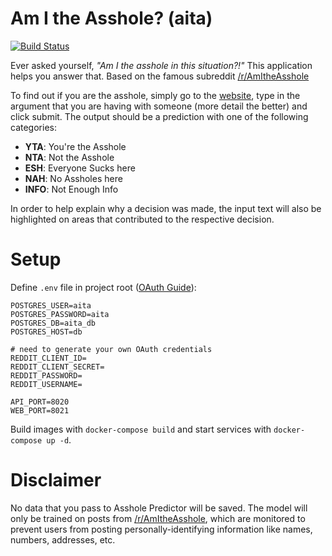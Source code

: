 #  Am I the Asshole? (aita)

[![Build Status](https://travis-ci.com/logan-connolly/aita.svg?branch=master)](https://travis-ci.com/logan-connolly/aita)

Ever asked yourself, *"Am I the asshole in this situation?!"* This application helps you answer that. Based on the famous subreddit [/r/AmItheAsshole](https://www.reddit.com/r/AmItheAsshole/)

To find out if you are the asshole, simply go to the [website](https://github.com/logan-connolly/aita), type in the argument that you are having with someone (more detail the better) and click submit. The output should be a prediction with one of the following categories:

- **YTA**: You're the Asshole
- **NTA**: Not the Asshole
- **ESH**: Everyone Sucks here
- **NAH**: No Assholes here
- **INFO**: Not Enough Info

In order to help explain why a decision was made, the input text will also be highlighted on areas that contributed to the respective decision.

# Setup

Define `.env` file in project root ([OAuth Guide](https://asyncpraw.readthedocs.io/en/latest/getting_started/authentication.html#oauth)):

```shell
POSTGRES_USER=aita
POSTGRES_PASSWORD=aita
POSTGRES_DB=aita_db
POSTGRES_HOST=db

# need to generate your own OAuth credentials
REDDIT_CLIENT_ID=
REDDIT_CLIENT_SECRET=
REDDIT_PASSWORD=
REDDIT_USERNAME=

API_PORT=8020
WEB_PORT=8021
```

Build images with `docker-compose build` and start services with `docker-compose up -d`.

# Disclaimer

No data that you pass to Asshole Predictor will be saved. The model will only be trained on posts from [/r/AmItheAsshole](https://www.reddit.com/r/AmItheAsshole/), which are monitored to prevent users from posting personally-identifying information like names, numbers, addresses, etc.
